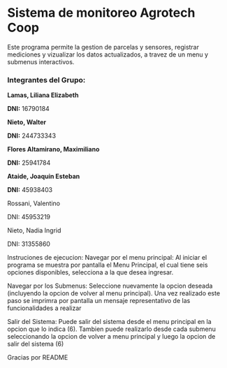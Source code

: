 # Sistema de monitoreo Agrotech Coop
Este programa permite la gestion de parcelas y sensores, registrar mediciones y vizualizar los datos actualizados, a travez de un menu y submenus interactivos.

### Integrantes del Grupo:
**Lamas, Liliana Elizabeth**

**DNI:** 16790184

**Nieto, Walter**

**DNI:** 244733343

**Flores Altamirano, Maximiliano**

**DNI:** 25941784

**Ataide, Joaquin Esteban**

**DNI:** 45938403

Rossani, Valentino

DNI: 45953219

Nieto, Nadia Ingrid

DNI: 31355860

Instruciones de ejecucion:
Navegar por el menu principal:
Al iniciar el programa se muestra por pantalla el Menu Principal, el cual tiene seis opciones disponibles, selecciona a la que desea ingresar.

Navegar por los Submenus:
Seleccione nuevamente la opcion deseada (incluyendo la opcion de volver al menu principal). Una vez realizado este paso se imprimra por pantalla un mensaje representativo de las funcionalidades a realizar

Salir del Sistema:
Puede salir del sistema desde el menu principal en la opcion que lo indica (6). Tambien puede realizarlo desde cada submenu seleccionando la opcion de volver a menu principal y luego la opcion de salir del sistema (6)

Gracias por README

